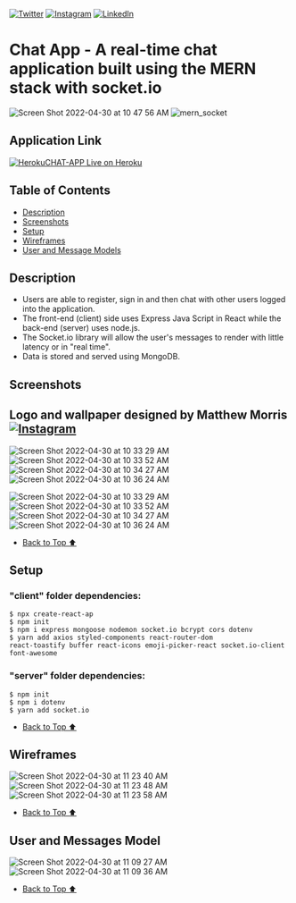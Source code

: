 [![Twitter](https://img.shields.io/badge/<Twitter>-%231DA1F2.svg?style=for-the-badge&logo=Twitter&logoColor=white)](https://www.twitter.com/jackglazzzer)
[![Instagram](https://img.shields.io/badge/<Instagram>-%23E4405F.svg?style=for-the-badge&logo=Instagram&logoColor=white)](https://www.instagram.com/jackglazzzer)
[![LinkedIn](https://img.shields.io/badge/linkedin-%230077B5.svg?style=for-the-badge&logo=linkedin&logoColor=white)](https://www.linkedin.com/in/jack-glazer)

# Chat App - A real-time chat application built using the MERN stack with socket.io

![Screen Shot 2022-04-30 at 10 47 56 AM](https://user-images.githubusercontent.com/91999893/166124859-b78cd817-5cdc-47a8-b97a-9b1014c2b29b.jpeg)
![mern_socket](https://user-images.githubusercontent.com/91999893/166116881-d11ad35b-6f36-4330-8941-d9badaa726ac.png)

## Application Link
[![Heroku](https://img.shields.io/badge/heroku-%23430098.svg?style=for-the-badge&logo=heroku&logoColor=white)](https://fathomless-fjord-53432.herokuapp.com/)[CHAT-APP Live on Heroku](https://fathomless-fjord-53432.herokuapp.com/ "Live View")

## Table of Contents
- [Description](#description)
- [Screenshots](#screenshots)
- [Setup](#setup)
- [Wireframes](#wireframes)
- [User and Message Models](#user-and-messages-model)

## Description

- Users are able to register, sign in and then chat with other users logged into the application.
- The front-end (client) side uses Express Java Script in React while the back-end (server) uses node.js.
- The Socket.io library will allow the user's messages to render with little latency or in "real time".
- Data is stored and served using MongoDB.

## Screenshots
## Logo and wallpaper designed by Matthew Morris [![Instagram](https://img.shields.io/badge/<mcmorrisdesign>-%23E4405F.svg?style=for-the-badge&logo=Instagram&logoColor=white)](https://www.instagram.com/mcmorrisdesign)
![Screen Shot 2022-04-30 at 10 33 29 AM](https://user-images.githubusercontent.com/91999893/166117651-9dbcb4b9-d45d-45d7-b600-bdd3b25152b8.png)
![Screen Shot 2022-04-30 at 10 33 52 AM](https://user-images.githubusercontent.com/91999893/166117665-e68a96e5-8fa3-4cfb-9b8d-5143f6d882a3.png)
![Screen Shot 2022-04-30 at 10 34 27 AM](https://user-images.githubusercontent.com/91999893/166117688-c097c5e0-9bf0-4468-98a8-c9f3e58412d9.png)
![Screen Shot 2022-04-30 at 10 36 24 AM](https://user-images.githubusercontent.com/91999893/166117690-39fe0056-4ae7-42ac-bccc-1079aade60ed.png)

![Screen Shot 2022-04-30 at 10 33 29 AM](https://user-images.githubusercontent.com/91999893/166125489-c090e360-d339-4ddb-a70a-abcc11bf396e.png)
![Screen Shot 2022-04-30 at 10 33 52 AM](https://user-images.githubusercontent.com/91999893/166125492-5dc649c3-5427-4c93-8399-757c9fe47659.png)
![Screen Shot 2022-04-30 at 10 34 27 AM](https://user-images.githubusercontent.com/91999893/166125494-b72d8d79-65ea-41ae-9e5c-b578272b530b.png)
![Screen Shot 2022-04-30 at 10 36 24 AM](https://user-images.githubusercontent.com/91999893/166125496-386bce46-3004-4b08-b40d-1a885c67ebf3.png)


- [Back to Top ⬆️](#application-link)

## Setup
### "client" folder dependencies:
```
$ npx create-react-ap
$ npm init
$ npm i express mongoose nodemon socket.io bcrypt cors dotenv
$ yarn add axios styled-components react-router-dom
react-toastify buffer react-icons emoji-picker-react socket.io-client font-awesome
```
### "server" folder dependencies:
```
$ npm init
$ npm i dotenv
$ yarn add socket.io
```
- [Back to Top ⬆️](#application-link)

## Wireframes
![Screen Shot 2022-04-30 at 11 23 40 AM](https://user-images.githubusercontent.com/91999893/166117884-6f72964f-cbb1-449d-aad3-fd51af780bb9.png)
![Screen Shot 2022-04-30 at 11 23 48 AM](https://user-images.githubusercontent.com/91999893/166117896-c7052578-8982-4c4b-8cfd-ffb6e3b93cbd.png)
![Screen Shot 2022-04-30 at 11 23 58 AM](https://user-images.githubusercontent.com/91999893/166117909-ac1149aa-41c1-4b4d-87c2-368d95563fd7.png)
- [Back to Top ⬆️](#application-link)

## User and Messages Model
![Screen Shot 2022-04-30 at 11 09 27 AM](https://user-images.githubusercontent.com/91999893/166117952-f1b183f3-4369-4d0a-a19b-21f3173dd992.png)
![Screen Shot 2022-04-30 at 11 09 36 AM](https://user-images.githubusercontent.com/91999893/166117476-46b6b1e8-3b8f-42b6-bac6-99cd46e13f30.png)
- [Back to Top ⬆️](#application-link)


